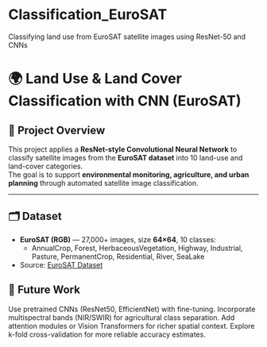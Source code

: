 # Classification_EuroSAT
Classifying land use from EuroSAT satellite images using ResNet-50 and CNNs

# 🌍 Land Use & Land Cover Classification with CNN (EuroSAT)

## 📌 Project Overview
This project applies a **ResNet-style Convolutional Neural Network** to classify satellite images from the **EuroSAT dataset** into 10 land-use and land-cover categories.  
The goal is to support **environmental monitoring, agriculture, and urban planning** through automated satellite image classification.

---

## 🗂 Dataset
- **EuroSAT (RGB)** — 27,000+ images, size **64×64**, 10 classes:
  - AnnualCrop, Forest, HerbaceousVegetation, Highway, Industrial, Pasture, PermanentCrop, Residential, River, SeaLake
- Source: [EuroSAT Dataset](https://github.com/phelber/eurosat)

## 🔮 Future Work

Use pretrained CNNs (ResNet50, EfficientNet) with fine-tuning.
Incorporate multispectral bands (NIR/SWIR) for agricultural class separation.
Add attention modules or Vision Transformers for richer spatial context.
Explore k-fold cross-validation for more reliable accuracy estimates.
